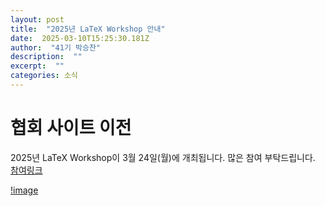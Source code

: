```yaml
---
layout: post 
title:  "2025년 LaTeX Workshop 안내" 
date:  2025-03-10T15:25:30.181Z 
author:  "41기 박승찬" 
description:  "" 
excerpt:  "" 
categories: 소식 
---
```


# 협회 사이트 이전

2025년 LaTeX Workshop이 3월 24일(월)에 개최됩니다. 많은 참여 부탁드립니다.
<a href = "https://forms.gle/5cFfB2jJ8XNu9p9t5">참여링크</a>

[!image](img/post/gshsworkshoppost.png)